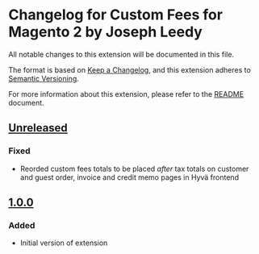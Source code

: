 # Changelog for Custom Fees for Magento 2 by Joseph Leedy

All notable changes to this extension will be documented in this file.

The format is based on [Keep a Changelog], and this extension adheres to
[Semantic Versioning].

For more information about this extension, please refer to the [README] 
document.

## [Unreleased]

### Fixed

- Reorded custom fees totals to be placed _after_ tax totals on customer and 
  guest order, invoice and credit memo pages in Hyvä frontend

## [1.0.0]

### Added

- Initial version of extension

[Keep a Changelog]: https://keepachangelog.com/en/1.1.0
[Semantic Versioning]: https://semver.org/spec/v2.0.0.html
[README]: ./README.md
[Unreleased]: https://github.com/JosephLeedy/magento2-module-custom-fees/tree/main
[1.0.0]: https://github.com/JosephLeedy/magento2-module-custom-fees/releases/tag/1.0.0
